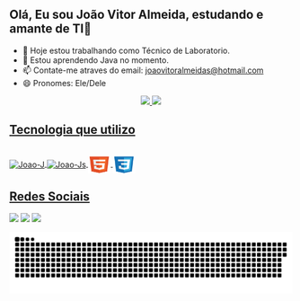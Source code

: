 ## Olá, Eu sou João Vitor Almeida, estudando e amante de TI👋

- 🔭 Hoje estou trabalhando como Técnico de Laboratorio.
- 🌱 Estou aprendendo Java no momento.
- 📫 Contate-me atraves do email: joaovitoralmeidas@hotmail.com
- 😄 Pronomes: Ele/Dele

<div align="center">
  <a href="https://github.com/JoaoVASSoares">
  <img height="180em" src="https://github-readme-stats.vercel.app/api?username=JoaoVASSoares&show_icons=true&theme=dracula&include_all_commits=true&count_private=true"/>
  <img height="180em" src="https://github-readme-stats.vercel.app/api/top-langs/?username=JoaoVASSoares&layout=compact&langs_count=7&theme=dracula"/>
</div>

## Tecnologia que utilizo
 </div>
<div style="display: inline_block"><br>
  <img align="center" alt="Joao-J" height="30" width="40" src="https://cdn.jsdelivr.net/gh/devicons/devicon/icons/java/java-original-wordmark.svg">
  <img align="center" alt="Joao-Js" height="30" width="40" src="https://cdn.jsdelivr.net/gh/devicons/devicon/icons/javascript/javascript-original.svg">
  <img align="center" alt="Joao-HTML" height="30" width="40" src="https://raw.githubusercontent.com/devicons/devicon/master/icons/html5/html5-original.svg">
  <img align="center" alt="Joao-CSS" height="30" width="40" src="https://raw.githubusercontent.com/devicons/devicon/master/icons/css3/css3-original.svg">
</div>

## Redes Sociais 
<div> 
   <a href="https://instagram.com/joaoyvitor_" target="_blank"><img src="https://img.shields.io/badge/-Instagram-%23E4405F?style=for-the-badge&logo=instagram&logoColor=white" target="_blank"></a>
 	 <a href = "mailto:joaovitoralmeidas@hotmail.com"><img src="https://img.shields.io/badge/Microsoft_Outlook-0078D4?style=for-the-badge&logo=microsoft-outlook&logoColor=white"></a>
  <a href="https://www.linkedin.com/in/joão-vitor-soares-5727051b4" target="_blank"><img src="https://img.shields.io/badge/-LinkedIn-%230077B5?style=for-the-badge&logo=linkedin&logoColor=white" target="_blank"></a> 
 
![snake gif](https://github.com/JoaoVASSoares/JoaoVASSoares/blob/output/github-contribution-grid-snake.svg)  
</div>

